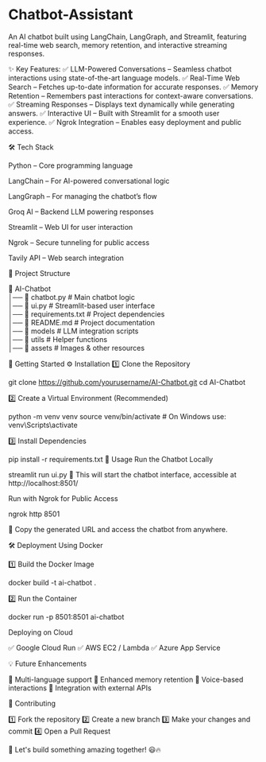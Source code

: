 # Chatbot-Assistant
An AI chatbot built using LangChain, LangGraph, and Streamlit, featuring real-time web search, memory retention, and interactive streaming responses.

✨ Key Features:
✅ LLM-Powered Conversations – Seamless chatbot interactions using state-of-the-art language models.
✅ Real-Time Web Search – Fetches up-to-date information for accurate responses.
✅ Memory Retention – Remembers past interactions for context-aware conversations.
✅ Streaming Responses – Displays text dynamically while generating answers.
✅ Interactive UI – Built with Streamlit for a smooth user experience.
✅ Ngrok Integration – Enables easy deployment and public access.

🛠️ Tech Stack

Python – Core programming language

LangChain – For AI-powered conversational logic

LangGraph – For managing the chatbot’s flow

Groq AI – Backend LLM powering responses

Streamlit – Web UI for user interaction

Ngrok – Secure tunneling for public access

Tavily API – Web search integration

📂 Project Structure

📂 AI-Chatbot  
│── 📄 chatbot.py             # Main chatbot logic  
│── 📄 ui.py                  # Streamlit-based user interface  
│── 📄 requirements.txt       # Project dependencies  
│── 📄 README.md              # Project documentation  
│── 📂 models                 # LLM integration scripts  
│── 📂 utils                  # Helper functions  
│── 📂 assets                 # Images & other resources  

🚀 Getting Started
⚙️ Installation
1️⃣ Clone the Repository

git clone https://github.com/yourusername/AI-Chatbot.git
cd AI-Chatbot

2️⃣ Create a Virtual Environment (Recommended)

python -m venv venv
source venv/bin/activate  # On Windows use: venv\Scripts\activate

3️⃣ Install Dependencies

pip install -r requirements.txt
🎯 Usage
Run the Chatbot Locally

streamlit run ui.py
🚀 This will start the chatbot interface, accessible at http://localhost:8501/

Run with Ngrok for Public Access

ngrok http 8501

🔗 Copy the generated URL and access the chatbot from anywhere.

🛠️ Deployment
Using Docker

1️⃣ Build the Docker Image

docker build -t ai-chatbot .

2️⃣ Run the Container

docker run -p 8501:8501 ai-chatbot

Deploying on Cloud

✅ Google Cloud Run
✅ AWS EC2 / Lambda
✅ Azure App Service

💡 Future Enhancements

🔹 Multi-language support
🔹 Enhanced memory retention
🔹 Voice-based interactions
🔹 Integration with external APIs

🙌 Contributing

1️⃣ Fork the repository
2️⃣ Create a new branch
3️⃣ Make your changes and commit
4️⃣ Open a Pull Request

🎯 Let's build something amazing together! 😃🔥
